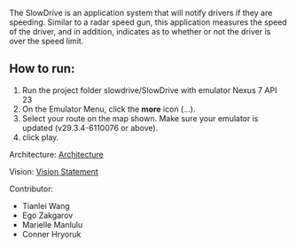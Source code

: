 The SlowDrive is an application system that will notify drivers if they are speeding. Similar to a radar speed gun, this application measures the speed of the driver, and in addition, indicates as to whether or not the driver is over the speed limit.
## How to run:
1. Run the project folder slowdrive/SlowDrive with emulator Nexus 7 API 23
2. On the Emulator Menu, click the **more** icon (...).
3. Select your route on the map shown. Make sure your emulator is updated (v29.3.4-6110076 or above).
4. click play.

Architecture: [Architecture](ARCHITECTURE.md)  

Vision: [Vision Statement](Vision.md)  

Contributor:  
- Tianlei Wang  
- Ego Zakgarov
- Marielle Manlulu  
- Conner Hryoruk  
